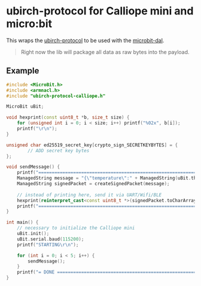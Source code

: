 # ubirch-protocol for Calliope mini and micro:bit

This wraps the [ubirch-protocol](https://github.com/ubirch/ubirch-protocol) to be used with the 
[microbit-dal](https://github.com/calliope-mini/microbit-dal).

> Right now the lib will package all data as raw bytes into the payload.

## Example

```cpp
#include <MicroBit.h>
#include <armnacl.h>
#include "ubirch-protocol-calliope.h"

MicroBit uBit;

void hexprint(const uint8_t *b, size_t size) {
    for (unsigned int i = 0; i < size; i++) printf("%02x", b[i]);
    printf("\r\n");
}

unsigned char ed25519_secret_key[crypto_sign_SECRETKEYBYTES] = {
        // ADD secret key bytes
};

void sendMessage() {
    printf("==================================================================\r\n");
    ManagedString message = "{\"temperature\":" + ManagedString(uBit.thermometer.getTemperature()) + "}";
    ManagedString signedPacket = createSignedPacket(message);
    
    // instead of printing here, send it via UART/Wifi/BLE
    hexprint(reinterpret_cast<const uint8_t *>(signedPacket.toCharArray()), static_cast<size_t>(signedPacket.length()));
    printf("==================================================================\r\n");
}

int main() {
    // necessary to initialize the Calliope mini
    uBit.init();
    uBit.serial.baud(115200);
    printf("STARTING\r\n");

    for (int i = 0; i < 5; i++) {
        sendMessage();
    }
    printf("= DONE ===========================================================\r\n");
}
```